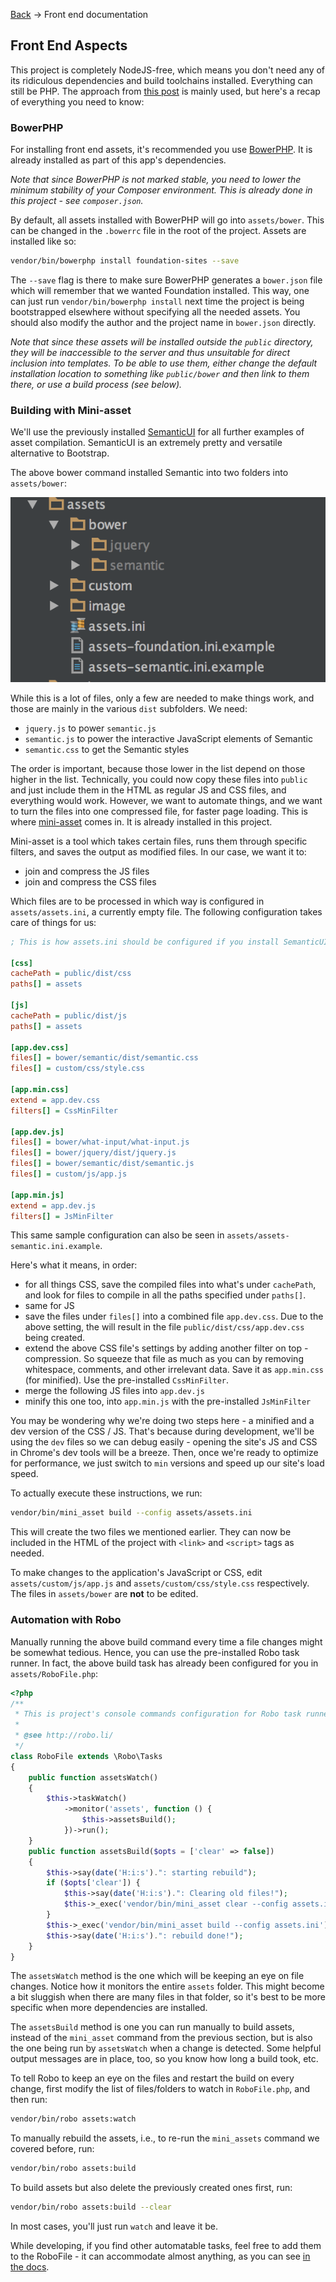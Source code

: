 [Back](https://github.com/swader/nofw) -> Front end documentation

## Front End Aspects

This project is completely NodeJS-free, which means you don't need any of its ridiculous dependencies and build toolchains installed. Everything can still be PHP. The approach from [this post](http://www.sitepoint.com/look-ma-no-nodejs-a-php-front-end-workflow-without-node/) is mainly used, but here's a recap of everything you need to know:

### BowerPHP

For installing front end assets, it's recommended you use [BowerPHP](http://www.sitepoint.com/bower-vs-bowerphp/). It is already installed as part of this app's dependencies.

*Note that since BowerPHP is not marked stable, you need to lower the minimum stability of your Composer environment. This is already done in this project - see `composer.json`.*

By default, all assets installed with BowerPHP will go into `assets/bower`. This can be changed in the `.bowerrc` file in the root of the project. Assets are installed like so:

```bash
vendor/bin/bowerphp install foundation-sites --save
```

The `--save` flag is there to make sure BowerPHP generates a `bower.json` file which will remember that we wanted Foundation installed. This way, one can just run `vendor/bin/bowerphp install` next time the project is being bootstrapped elsewhere without specifying all the needed assets. You should also modify the author and the project name in `bower.json` directly.

*Note that since these assets will be installed outside the `public` directory, they will be inaccessible to the server and thus unsuitable for direct inclusion into templates. To be able to use them, either change the default installation location to something like `public/bower` and then link to them there, or use a build process (see below).*

### Building with Mini-asset

We'll use the previously installed [SemanticUI](http://semantic-ui.com) for all further examples of asset compilation. SemanticUI is an extremely pretty and versatile alternative to Bootstrap.

The above bower command installed Semantic into two folders into `assets/bower`:

![Semantic installed tree](images/semantic-installed.png)

While this is a lot of files, only a few are needed to make things work, and those are mainly in the various `dist` subfolders. We need:

- `jquery.js` to power `semantic.js`
- `semantic.js` to power the interactive JavaScript elements of Semantic
- `semantic.css` to get the Semantic styles


The order is important, because those lower in the list depend on those higher in the list. Technically, you could now copy these files into `public` and just include them in the HTML as regular JS and CSS files, and everything would work. However, we want to automate things, and we want to turn the files into one compressed file, for faster page loading. This is where [mini-asset](https://github.com/markstory/mini-asset/) comes in. It is already installed in this project.

Mini-asset is a tool which takes certain files, runs them through specific filters, and saves the output as modified files. In our case, we want it to:

- join and compress the JS files
- join and compress the CSS files

Which files are to be processed in which way is configured in `assets/assets.ini`, a currently empty file. The following configuration takes care of things for us:


```ini
; This is how assets.ini should be configured if you install SemanticUI

[css]
cachePath = public/dist/css
paths[] = assets

[js]
cachePath = public/dist/js
paths[] = assets

[app.dev.css]
files[] = bower/semantic/dist/semantic.css
files[] = custom/css/style.css

[app.min.css]
extend = app.dev.css
filters[] = CssMinFilter

[app.dev.js]
files[] = bower/what-input/what-input.js
files[] = bower/jquery/dist/jquery.js
files[] = bower/semantic/dist/semantic.js
files[] = custom/js/app.js

[app.min.js]
extend = app.dev.js
filters[] = JsMinFilter
```

This same sample configuration can also be seen in `assets/assets-semantic.ini.example`.

Here's what it means, in order:

- for all things CSS, save the compiled files into what's under `cachePath`, and look for files to compile in all the paths specified under `paths[]`.
- same for JS
- save the files under `files[]` into a combined file `app.dev.css`. Due to the above setting, the will result in the file `public/dist/css/app.dev.css` being created.
- extend the above CSS file's settings by adding another filter on top - compression. So squeeze that file as much as you can by removing whitespace, comments, and other irrelevant data. Save it as `app.min.css` (for minified). Use the pre-installed `CssMinFilter`.
- merge the following JS files into `app.dev.js`
- minify this one too, into `app.min.js` with the pre-installed `JsMinFilter`

You may be wondering why we're doing two steps here - a minified and a dev version of the CSS / JS. That's because during development, we'll be using the `dev` files so we can debug easily - opening the site's JS and CSS in Chrome's dev tools will be a breeze. Then, once we're ready to optimize for performance, we just switch to `min` versions and speed up our site's load speed.

To actually execute these instructions, we run:

```bash
vendor/bin/mini_asset build --config assets/assets.ini
```

This will create the two files we mentioned earlier. They can now be included in the HTML of the project with `<link>` and `<script>` tags as needed.

To make changes to the application's JavaScript or CSS, edit `assets/custom/js/app.js` and `assets/custom/css/style.css` respectively. The files in `assets/bower` are **not** to be edited.

### Automation with Robo

Manually running the above build command every time a file changes might be somewhat tedious. Hence, you can use the pre-installed Robo task runner. In fact, the above build task has already been configured for you in `assets/RoboFile.php`:

```php
<?php
/**
 * This is project's console commands configuration for Robo task runner.
 *
 * @see http://robo.li/
 */
class RoboFile extends \Robo\Tasks
{
    public function assetsWatch()
    {
        $this->taskWatch()
            ->monitor('assets', function () {
                $this->assetsBuild();
            })->run();
    }
    public function assetsBuild($opts = ['clear' => false])
    {
        $this->say(date('H:i:s').": starting rebuild");
        if ($opts['clear']) {
            $this->say(date('H:i:s').": Clearing old files!");
            $this->_exec('vendor/bin/mini_asset clear --config assets.ini');
        }
        $this->_exec('vendor/bin/mini_asset build --config assets.ini');
        $this->say(date('H:i:s').": rebuild done!");
    }
}
```

The `assetsWatch` method is the one which will be keeping an eye on file changes. Notice how it monitors the entire `assets` folder. This might become a bit sluggish when there are many files in that folder, so it's best to be more specific when more dependencies are installed.

The `assetsBuild` method is one you can run manually to build assets, instead of the `mini_asset` command from the previous section, but is also the one being run by `assetsWatch` when a change is detected. Some helpful output messages are in place, too, so you know how long a build took, etc.

To tell Robo to keep an eye on the files and restart the build on every change, first modify the list of files/folders to watch in `RoboFile.php`, and then run:

```bash
vendor/bin/robo assets:watch
```

To manually rebuild the assets, i.e., to re-run the `mini_assets` command we covered before, run:

```bash
vendor/bin/robo assets:build
```

To build assets but also delete the previously created ones first, run:

```bash
vendor/bin/robo assets:build --clear
```

In most cases, you'll just run `watch` and leave it be.

While developing, if you find other automatable tasks, feel free to add them to the RoboFile - it can accommodate almost anything, as you can see [in the docs](http://robo.li/started/).
